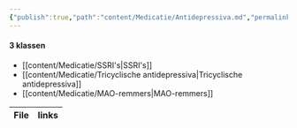 ```yaml
---
{"publish":true,"path":"content/Medicatie/Antidepressiva.md","permalink":"/content/medicatie/antidepressiva/","title":"Antidepressiva","tags":["Medicatie/Antidepressiva"]}
---
```



#### 3 klassen
- [[content/Medicatie/SSRI's\|SSRI's]]
- [[content/Medicatie/Tricyclische antidepressiva\|Tricyclische antidepressiva]]
- [[content/Medicatie/MAO-remmers\|MAO-remmers]]





















| File | links |
| ---- | ----- |


